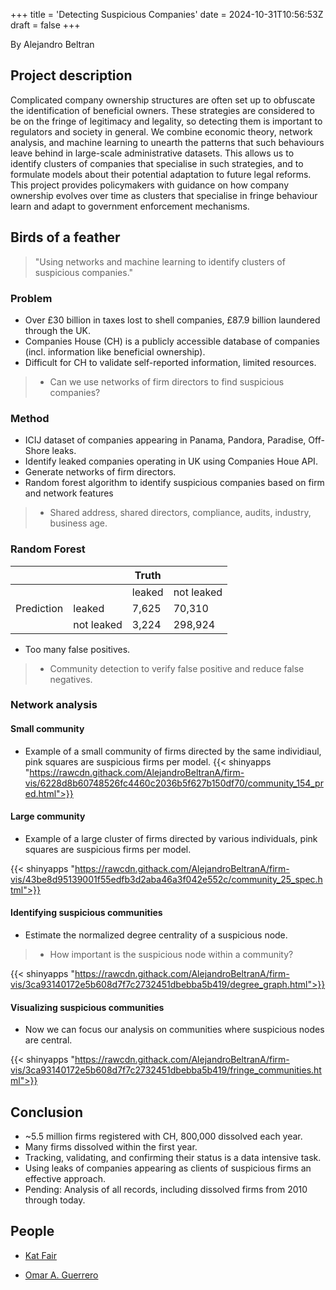 +++
title = 'Detecting Suspicious Companies'
date = 2024-10-31T10:56:53Z
draft = false
+++


By Alejandro Beltran

## Project description

Complicated company ownership structures are often set up to obfuscate the identification of beneficial owners.
These strategies are considered to be on the fringe of legitimacy and legality, so detecting them is important to regulators and society in general.
We combine economic theory, network analysis, and machine learning to unearth the patterns that such behaviours leave behind in large-scale administrative datasets.
This allows us to identify clusters of companies that specialise in such strategies, and to formulate models about their potential adaptation to future legal reforms. 
This project provides policymakers with guidance on how company ownership evolves over time as clusters that specialise in fringe behaviour learn and adapt to government enforcement mechanisms.  

## Birds of a feather


> "Using networks and machine learning to identify clusters of suspicious companies."


### Problem
* Over £30 billion in taxes lost to shell companies, £87.9 billion laundered through the UK.
* Companies House (CH) is a publicly accessible database of companies (incl. information like beneficial ownership).
* Difficult for CH to validate self-reported information, limited resources.

> * Can we use networks of firm directors to find suspicious companies?


### Method

* ICIJ dataset of companies appearing in Panama, Pandora, Paradise, Off-Shore leaks.
* Identify leaked companies operating in UK using Companies Houe API.
* Generate networks of firm directors. 
* Random forest algorithm to identify suspicious companies based on firm and network features 
> - Shared address, shared directors, compliance, audits, industry, business age. 

### Random Forest

|  | | Truth    |        |
| ---  | ---  | ---   | ---     |
|  | | leaked | not leaked |
| Prediction | leaked    | 7,625  | 70,310   |
| | not leaked    | 3,224   | 298,924     |

- Too many false positives.
> * Community detection to verify false positive and reduce false negatives. 


### Network analysis
#### Small community
* Example of a small community of firms directed by the same individiaul, pink squares are suspicious firms per model.
{{< shinyapps "https://rawcdn.githack.com/AlejandroBeltranA/firm-vis/6228d8b60748526fc4460c2036b5f627b150df70/community_154_pred.html">}}

#### Large community

* Example of a large cluster of firms directed by various individuals, pink squares are suspicious firms per model.

{{< shinyapps "https://rawcdn.githack.com/AlejandroBeltranA/firm-vis/43be8d95139001f55edfb3d2aba46a3f042e552c/community_25_spec.html">}}

#### Identifying suspicious communities

* Estimate the normalized degree centrality of a suspicious node. 
> * How important is the suspicious node within a community?

{{< shinyapps "https://rawcdn.githack.com/AlejandroBeltranA/firm-vis/3ca93140172e5b608d7f7c2732451dbebba5b419/degree_graph.html">}}

#### Visualizing suspicious communities

* Now we can focus our analysis on communities where suspicious nodes are central. 

{{< shinyapps "https://rawcdn.githack.com/AlejandroBeltranA/firm-vis/3ca93140172e5b608d7f7c2732451dbebba5b419/fringe_communities.html">}}


## Conclusion

* ~5.5 million firms registered with CH, 800,000 dissolved each year. 
* Many firms dissolved within the first year.
* Tracking, validating, and confirming their status is a data intensive task.
* Using leaks of companies appearing as clients of suspicious firms an effective approach.
* Pending: Analysis of all records, including dissolved firms from 2010 through today.

## People

* [Kat Fair](https://turingcss.org/people/krf/)

* [Omar A. Guerrero](https://turingcss.org/people/oag/)